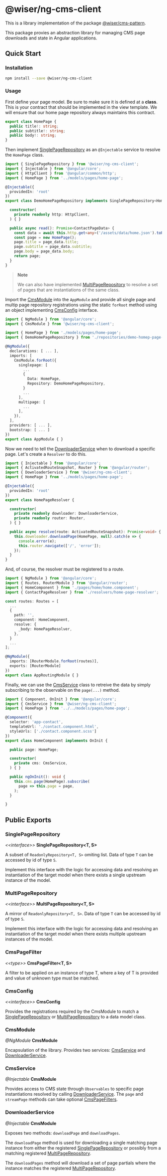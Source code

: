 # @wiser/ng-cms-client

This is a library implementation of the package [@wiser/cms-pattern](https://www.npmjs.com/package/@wiser/cms-pattern).

This package provies an abstraction library for managing CMS page downloads and state in Angular applications.

## Quick Start

### Installation

```bash
npm install --save @wiser/ng-cms-client
```

### Usage

First define your page model. Be sure to make sure it is defined at a **class**. This is your contract that should be implemented in the view template. We will ensure that our home page repository always maintains this contract.

```TypeScript
export class HomePage {
  public title!: string;
  public subtitle!: string;
  public body!: string;
}
```

Then implement [SinglePageRepository](#SinglePageRepository) as an `@Injectable` service to resolve the `HomePage` class.

```TypeScript
import { SinglePageRepository } from '@wiser/ng-cms-client';
import { Injectable } from '@angular/core';
import { HttpClient } from '@angular/common/http';
import { HomePage } from '../models/pages/home-page';

@Injectable({
  providedIn: 'root'
})
export class DemoHomePageRepository implements SinglePageRepository<HomePage, undefined> {

  constructor(
    private readonly http: HttpClient,
  ) { }

  public async read(): Promise<ContactPageData> {
    const data = await this.http.get<any>('/assets/data/home.json').toPromise();
    const page = new HomePage();
    page.title = page_data.title;
    page.subtitle = page_data.subtitle;
    page.body = page_data.body;
    return page;
  }
}
```

> **Note**
>
> We can also have implemented [MultiPageRepository](#MultiPageRepository) to resolve a set of pages that are instantiations of the same class.

Import the [CmsModule](#CmsModule) into the `AppModule` and provide all single page and multip page repository registrations using the static `forRoot` method using an object implementing [CmsConfig](#CmsConfig) interface.

```TypeScript
import { NgModule } from '@angular/core';
import { CmsModule } from '@wiser/ng-cms-client';

import { HomePage } from './models/pages/home-page';
import { DemoHomePageRepository } from './repositories/demo-homep-page-repository';

@NgModule({
  declarations: [ ... ],
  imports: [
    CmsModule.forRoot({
      singlepage: [
        ...
        {
          Data: HomePage,
          Repository: DemoHomePageRepository,
        }
        ...
      ],
      multipage: [
        ...
      ],
    }),
  ],
  providers: [ ... ],
  bootstrap: [ ... ]
})
export class AppModule { }
```

Now we need to tell the [DownloaderService](#DownloaderService) when to download a specific page. Let's create a `Resolver` to do this.

```TypeScript
import { Injectable } from '@angular/core';
import { ActivatedRouteSnapshot, Router } from '@angular/router';
import { DownloaderService } from '@wiser/ng-cms-client';
import { HomePage } from '../models/pages/home-page';

@Injectable({
  providedIn: 'root'
})
export class HomePageResolver {

  constructor(
    private readonly downloader: DownloaderService,
    private readonly router: Router,
  ) { }

  public async resolve(route: ActivatedRouteSnapshot): Promise<void> {
    this.downloader.downloadPage(HomePage, null).catch(e => {
      console.error(e);
      this.router.navigate(['/', 'error']);
    });
  }
}
```

And, of course, the resolver must be registered to a route.

```TypeScript
import { NgModule } from '@angular/core';
import { Routes, RouterModule } from '@angular/router';
import { HomeComponent } from './pages/home/home.component';
import { ContactPageResolver } from './resolvers/home-page-resolver';

const routes: Routes = [
  ...
  {
    path: '',
    component: HomeComponent,
    resolve: {
      _body: HomePageResolver,
    },
  }
  ...
];

@NgModule({
  imports: [RouterModule.forRoot(routes)],
  exports: [RouterModule]
})
export class AppRoutingModule { }
```

Finally, we can use the [CmsService](#CmsService) class to retreive the data by simply subscribing to the observable on the `page(...)` method.

```TypeScript
import { Component, OnInit } from '@angular/core';
import { CmsService } from '@wiser/ng-cms-client';
import { HomePage } from '../../models/pages/home-page';

@Component({
  selector: 'app-contact',
  templateUrl: './contact.component.html',
  styleUrls: ['./contact.component.scss']
})
export class HomeComponent implements OnInit {

  public page: HomePage;

  constructor(
    private cms: CmsService,
  ) { }

  public ngOnInit(): void {
    this.cms.page(HomePage).subscribe(
      page => this.page = page,
    );
  }

}
```

## Public Exports

### SinglePageRepository

*\<\<interface\>\>* **SinglePageRepository<T, S>**

A subset of `ReadonlyRepository<T, S>` omiting list. Data of type `T` can be accessed by id of type `S`.

Implement this interface with the logic for accessing data and resolving an instantiation of the target model when there exists a single upstream instance of the model.

### MultiPageRepository

*\<\<interface\>\>* **MultiPageRepository<T, S>**

A mirror of `ReadonlyRepository<T, S>`. Data of type `T` can be accessed by id of type `S`.

Implement this interface with the logic for accessing data and resolving an instantiation of the target model when there exists multiple upstream instances of the model.

### CmsPageFilter

*\<\<type\>\>* **CmsPageFilter<T, S>**

A filter to be applied on an instance of type T, where a key of T is provided and value of unknown type must be matched.

### CmsConfig

*\<\<interface\>\>* **CmsConfig**

Provides the registrations required by the CmsModule to match a [SinglePageRepository](#SinglePageRepository) or [MultiPageRepository](#MultiPageRepository) to a data model class.

### CmsModule

*@NgModule* **CmsModule**

Encapsulation of the library. Provides two services: [CmsService](#CmsService) and [DownloaderService](#DownloaderService).

### CmsService

*@Injectable* **CmsModule**

Provides access to CMS state through `Observables` to specific page instantiations resolved by calling [DownloaderService](#DownloaderService). The `page` and `streamPage` methods can take optional [CmsPageFilters](#CmsPageFilter).

### DownloaderService

*@Injectable* **CmsModule**

Exposes two methods: `downloadPage` and `downloadPages`.

The `downloadPage` method is used for downloading a single matching page instance from either the registered [SinglePageRepository](#SinglePageRepository) or possibly from a matching registered [MultiPageRepository](#MultiPageRepository).

The `downloadPages` method will download a set of page partials where the instance matches the registered [MultiPageRepository](#MultiPageRepository).
